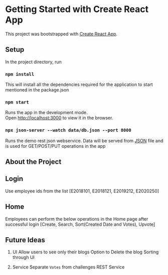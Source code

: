 # Getting Started with Create React App

This project was bootstrapped with [Create React App](https://github.com/facebook/create-react-app).

## Setup

In the project directory, run

### `npm install`

This will install all the dependencies required for the application to start mentioned in the package.json

### `npm start`

Runs the app in the development mode.\
Open [http://localhost:3000](http://localhost:3000) to view it in the browser.

### `npx json-server --watch data/db.json --port 8000`

Runs the demo rest json webservice. Data will be served from [JSON](./data/db.json) file and is used for GET/POST/PUT operations in the app

## About the Project

## Login
Use employee ids from the list [E2018101, E2018121, E2019212, E2020250]

## Home
Employees can perform the below operations in the Home page after successful login
[Create, Search, Sort(Created Date and Votes), Upvote]

## Future Ideas
1. UI
Allow users to see only their blogs
Option to Delete the blog
Sorting through UI

2. Service
Separate `Votes` from challenges REST Service
